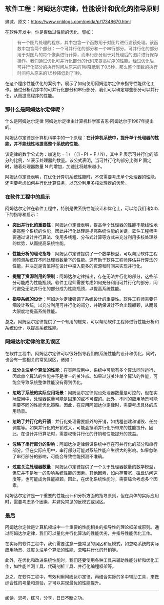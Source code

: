 ## 软件工程：阿姆达尔定律，性能设计和优化的指导原则
熵减，原文：https://www.cnblogs.com/peida/p/17348670.html

在软件开发中，你是否做过性能的优化，譬如：

> 有一个图片处理的程序，其中包含一个函数用于对图片进行滤镜处理。该函数中包含两个部分：一个可并行化的部分和一个串行部分。可并行化的部分用于对图片的每个像素进行计算，而串行部分用于对处理后的图片进行保存操作。我们通过优化可并行化部分的代码来提高程序的性能。经过优化后，可并行化部分的执行时间从原来的1秒降低到了0.5秒，那么整个函数的执行时间将从原来的1.5秒降低到了1秒。

在这个程序性能优化的案例中，展示了如何使用阿姆达尔定律来指导性能优化工作。通过分析程序中的可并行化部分和串行部分，我们可以确定哪些部分可以并行化，从而提高程序的性能。

### 那什么是阿姆达尔定律呢？

什么是阿姆达尔定律
阿姆达尔定律由计算机科学家吉恩·阿姆达尔于1967年提出的。

阿姆达尔定律是计算机科学中的一个原理：**在计算机系统中，提升单个处理器的性能，并不能线性地提高整个系统的性能**。

该定律的数学公式为：加速比 = 1 / （（1 - P) + P / N），其中 P 表示可并行化的部分的比例，N 表示处理器的数量。该公式表明，当可并行化的部分比例 P 固定时，随着处理器数量 N 的增加，加速比将越来越小。

阿姆达尔定律表明，在优化计算机系统性能时，不仅需要考虑单个处理器的性能，还需要考虑如何并行化计算任务，以充分利用多核处理器的优势。

### 在软件工程中的启示
阿姆达尔定律在软件工程中，特别是做系统性能设计和优化上，可以给我们诸如以下的指导和启示：

+ **突出并行化的重要性**：阿姆达尔定律表明，提高单个处理器的性能不能线性地提高整个系统的性能，因此并行化处理是提高系统性能的关键。软件工程师需要通过设计并行算法、使用多线程、分布式计算等方式来充分利用多核处理器的优势，从而提高系统性能。

+ **性能分析的理论指导**：阿姆达尔定律提供了一个数学模型，可以帮助软件工程师预测系统在不同处理器数量下的性能。这有助于软件工程师评估并行算法的性能，并决定是否值得在设计中投入更多的资源和时间来实现并行化。

+ **提醒了资源利用的限制**：阿姆达尔定律指出，存在无法并行化的部分，这些部分可能成为性能瓶颈。软件工程师需要考虑如何充分利用可并行化的部分，同时避免无法并行化的部分成为性能瓶颈，以提高系统性能。

+ **指导系统的设计**：阿姆达尔定律强调了系统设计的重要性。软件工程师需要仔细设计系统，以充分利用可并行化的部分，并确保设计不会出现瓶颈，从而最大限度地提高系统性能。

总之，阿姆达尔定律提供了一个有用的框架，可以帮助软件工程师进行性能分析和系统设计，以提高系统性能。

### 阿姆达尔定律的常见误区
在软件工程中，阿姆达尔定律可以很好指导我们做系统性能的设计和优化，同时，也会有一些相关的常见误区，诸如：

+ **过分关注单个算法的性能**：在实际应用中，系统中可能有多个算法同时运行，因此单个算法的性能并不是唯一的关注点。如果过分关注单个算法的性能，可能会导致系统整体性能没有得到优化。

+ **忽略了系统的实际应用场景**：阿姆达尔定律假设处理器数量是可控的，但在实际应用中，处理器数量可能是固定的或不可控的。此外，不同的应用场景可能需要不同的性能优化策略。因此，在应用阿姆达尔定律时，需要考虑具体的应用场景。

+ **忽略了并行化的开销**：并行化处理需要额外的开销，如线程创建和销毁、任务调度等。如果并行化的开销过大，可能会抵消并行化所带来的性能提升。因此，在设计并行算法时，需要权衡并行化的开销和性能提升的效益。
+ **忽略了串行部分的影响**：阿姆达尔定律假设系统中存在可并行化的部分和串行部分。但在实际应用中，串行部分可能对系统性能产生很大的影响。如果忽略了串行部分的影响，可能会导致性能预测不准确。
+ **过度关注处理器数量**：阿姆达尔定律提供了一个关于处理器数量的数学模型，但它并不是唯一的影响系统性能的因素。其他因素，如内存带宽、磁盘访问速度等，也可能成为性能瓶颈。因此，在优化系统性能时，需要综合考虑多个因素。

阿姆达尔定律是一个重要的性能设计和分析方面的指导原则，但在具体的实际应用时，需要考虑多个因素，并避免常见的反模式或误区。

### 最后
阿姆达尔定律是计算机领域中一个重要的性能相关的指导性的理论框架或原则。通过阿姆达尔定律，我们可以量化并行化算法的性能优劣，并指导性能优化工作。

在实际的软件工程中，我们需要注意一些常见的误区和反模式，如忽略系统的实际应用场景、过度关注单个算法的性能、忽略并行化的开销等。

此外，在优化和改进系统性能时，我们还要使用各种工具来辅助性能分析和优化工作，如性能监测工具、代码剖析工具、并行化编程框架等。

总之，在软件工程中，有效利用阿姆达尔定律，再结合实际的多中辅助工具，来做综合性的考量和测验，才可以实现最优的性能提升。
___
阅读，思考，练习，分享，日日不断之功。


<!--stackedit_data:
eyJoaXN0b3J5IjpbMjA5ODk1ODk5NV19
-->